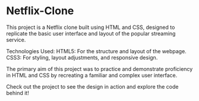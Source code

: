 # Netflix-Clone
This project is a Netflix clone built using HTML and CSS, designed to replicate the basic user interface and layout of the popular streaming service.

Technologies Used:
HTML5: For the structure and layout of the webpage.
CSS3: For styling, layout adjustments, and responsive design.

The primary aim of this project was to practice and demonstrate proficiency in HTML and CSS by recreating a familiar and complex user interface.

Check out the project to see the design in action and explore the code behind it!
